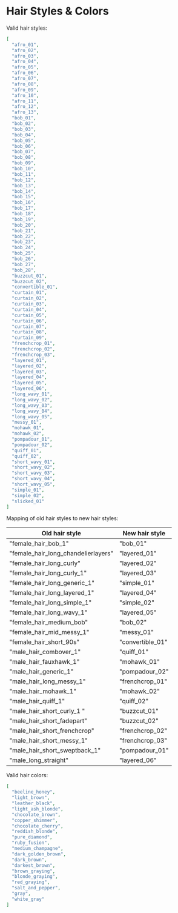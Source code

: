 # Hair Styles & Colors

Valid hair styles:

```json
[
  "afro_01",
  "afro_02",
  "afro_03",
  "afro_04",
  "afro_05",
  "afro_06",
  "afro_07",
  "afro_08",
  "afro_09",
  "afro_10",
  "afro_11",
  "afro_12",
  "afro_13",
  "bob_01",
  "bob_02",
  "bob_03",
  "bob_04",
  "bob_05",
  "bob_06",
  "bob_07",
  "bob_08",
  "bob_09",
  "bob_10",
  "bob_11",
  "bob_12",
  "bob_13",
  "bob_14",
  "bob_15",
  "bob_16",
  "bob_17",
  "bob_18",
  "bob_19",
  "bob_20",
  "bob_21",
  "bob_22",
  "bob_23",
  "bob_24",
  "bob_25",
  "bob_26",
  "bob_27",
  "bob_28",
  "buzzcut_01",
  "buzzcut_02",
  "convertible_01",
  "curtain_01",
  "curtain_02",
  "curtain_03",
  "curtain_04",
  "curtain_05",
  "curtain_06",
  "curtain_07",
  "curtain_08",
  "curtain_09",
  "frenchcrop_01",
  "frenchcrop_02",
  "frenchcrop_03",
  "layered_01",
  "layered_02",
  "layered_03",
  "layered_04",
  "layered_05",
  "layered_06",
  "long_wavy_01",
  "long_wavy_02",
  "long_wavy_03",
  "long_wavy_04",
  "long_wavy_05",
  "messy_01",
  "mohawk_01",
  "mohawk_02",
  "pompadour_01",
  "pompadour_02",
  "quiff_01",
  "quiff_02",
  "short_wavy_01",
  "short_wavy_02",
  "short_wavy_03",
  "short_wavy_04",
  "short_wavy_05",
  "simple_01",
  "simple_02",
  "slicked_01"
]
```
Mapping of old hair styles to new hair styles:

|           Old hair style                 |   New hair style  |
|------------------------------------------|-------------------|
| "female_hair_bob_1"                      | "bob_01"          |
| "female_hair_long_chandelierlayers"      | "layered_01"      |
| "female_hair_long_curly"                 | "layered_02"      |
| "female_hair_long_curly_1"               | "layered_03"      |
| "female_hair_long_generic_1"             | "simple_01"       |
| "female_hair_long_layered_1"             | "layered_04"      |
| "female_hair_long_simple_1"              | "simple_02"       |
| "female_hair_long_wavy_1"                | "layered_05"      |
| "female_hair_medium_bob"                 | "bob_02"          |
| "female_hair_mid_messy_1"                | "messy_01"        |
| "female_hair_short_90s"                  | "convertible_01"  |
| "male_hair_combover_1"                   | "quiff_01"        |
| "male_hair_fauxhawk_1"                   | "mohawk_01"       |
| "male_hair_generic_1"                    | "pompadour_02"    |
| "male_hair_long_messy_1"                 | "frenchcrop_01"   |
| "male_hair_mohawk_1"                     | "mohawk_02"       |
| "male_hair_quiff_1"                      | "quiff_02"        |
| "male_hair_short_curly_1 "               | "buzzcut_01"      |
| "male_hair_short_fadepart"               | "buzzcut_02"      |
| "male_hair_short_frenchcrop"             | "frenchcrop_02"   |
| "male_hair_short_messy_1"                | "frenchcrop_03"   |
| "male_hair_short_sweptback_1"            | "pompadour_01"    |
| "male_long_straight"                     | "layered_06"      |

Valid hair colors:

```json
[
  "beeline_honey",
  "light_brown",
  "leather_black",
  "light_ash_blonde",
  "chocolate_brown",
  "copper_shimmer",
  "chocolate_cherry",
  "reddish_blonde",
  "pure_diamond",
  "ruby_fusion",
  "medium_champagne",
  "dark_golden_brown",
  "dark_brown",
  "darkest_brown",
  "brown_graying",
  "blonde_graying",
  "red_graying",
  "salt_and_pepper",
  "gray",
  "white_gray"
]
```
